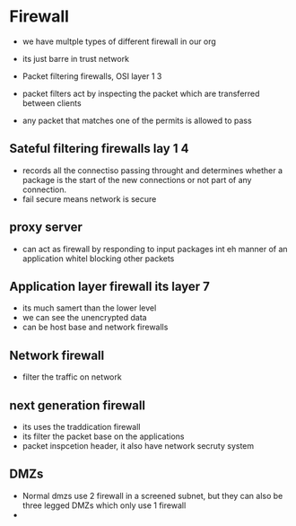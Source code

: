 

# Firewall
- we have multple types of different firewall in our org
- its just barre in trust network

- Packet filtering firewalls, OSI layer 1 3
- packet filters act by inspecting the packet which are transferred between clients
- any packet that matches one of the permits is allowed to pass


## Sateful filtering firewalls lay 1 4
- records all the connectiso passing throught and determines whether a package is the start of the new connections or not part of any connection.
- fail secure means network is secure

## proxy server
- can act as firewall by responding to input packages int eh manner of an application whitel blocking other packets

## Application layer firewall its layer 7
- its much samert than the lower level
- we can see the unencrypted data
- can be host base and network firewalls

## Network firewall
- filter the traffic on network

## next generation firewall
- its uses the traddication firewall
- its filter the packet base on the applications
- packet inspcetion header, it also have network secruty system

## DMZs
- Normal dmzs use 2 firewall in a screened subnet, but they can also be three legged DMZs which only use 1 firewall
- 
